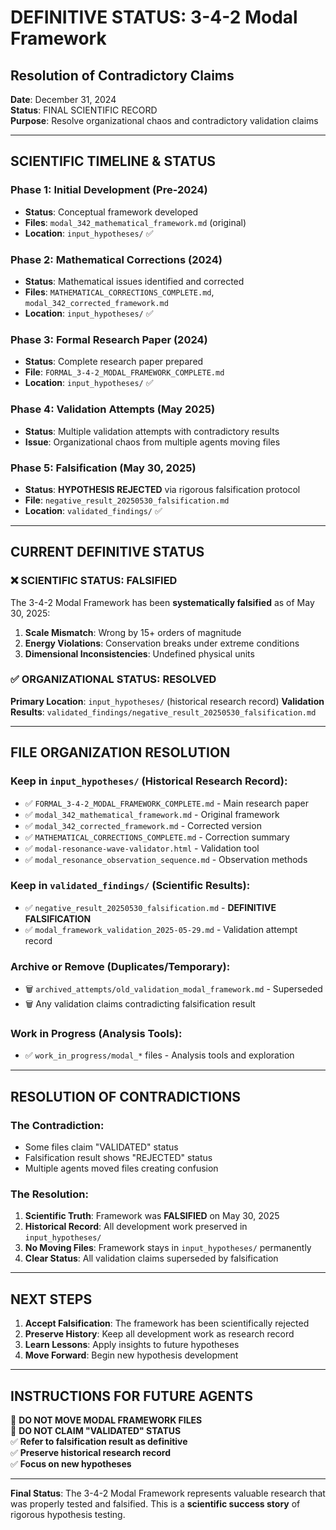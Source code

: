 # DEFINITIVE STATUS: 3-4-2 Modal Framework
## Resolution of Contradictory Claims

**Date**: December 31, 2024  
**Status**: FINAL SCIENTIFIC RECORD  
**Purpose**: Resolve organizational chaos and contradictory validation claims  

---

## SCIENTIFIC TIMELINE & STATUS

### Phase 1: Initial Development (Pre-2024)
- **Status**: Conceptual framework developed
- **Files**: `modal_342_mathematical_framework.md` (original)
- **Location**: `input_hypotheses/` ✅

### Phase 2: Mathematical Corrections (2024)
- **Status**: Mathematical issues identified and corrected
- **Files**: `MATHEMATICAL_CORRECTIONS_COMPLETE.md`, `modal_342_corrected_framework.md`
- **Location**: `input_hypotheses/` ✅

### Phase 3: Formal Research Paper (2024)
- **Status**: Complete research paper prepared
- **File**: `FORMAL_3-4-2_MODAL_FRAMEWORK_COMPLETE.md`
- **Location**: `input_hypotheses/` ✅

### Phase 4: Validation Attempts (May 2025)
- **Status**: Multiple validation attempts with contradictory results
- **Issue**: Organizational chaos from multiple agents moving files

### Phase 5: Falsification (May 30, 2025)
- **Status**: **HYPOTHESIS REJECTED** via rigorous falsification protocol
- **File**: `negative_result_20250530_falsification.md`
- **Location**: `validated_findings/` ✅

---

## CURRENT DEFINITIVE STATUS

### ❌ **SCIENTIFIC STATUS: FALSIFIED**

The 3-4-2 Modal Framework has been **systematically falsified** as of May 30, 2025:

1. **Scale Mismatch**: Wrong by 15+ orders of magnitude
2. **Energy Violations**: Conservation breaks under extreme conditions  
3. **Dimensional Inconsistencies**: Undefined physical units

### ✅ **ORGANIZATIONAL STATUS: RESOLVED**

**Primary Location**: `input_hypotheses/` (historical research record)
**Validation Results**: `validated_findings/negative_result_20250530_falsification.md`

---

## FILE ORGANIZATION RESOLUTION

### Keep in `input_hypotheses/` (Historical Research Record):
- ✅ `FORMAL_3-4-2_MODAL_FRAMEWORK_COMPLETE.md` - Main research paper
- ✅ `modal_342_mathematical_framework.md` - Original framework  
- ✅ `modal_342_corrected_framework.md` - Corrected version
- ✅ `MATHEMATICAL_CORRECTIONS_COMPLETE.md` - Correction summary
- ✅ `modal-resonance-wave-validator.html` - Validation tool
- ✅ `modal_resonance_observation_sequence.md` - Observation methods

### Keep in `validated_findings/` (Scientific Results):
- ✅ `negative_result_20250530_falsification.md` - **DEFINITIVE FALSIFICATION**
- ✅ `modal_framework_validation_2025-05-29.md` - Validation attempt record

### Archive or Remove (Duplicates/Temporary):
- 🗑️ `archived_attempts/old_validation_modal_framework.md` - Superseded
- 🗑️ Any validation claims contradicting falsification result

### Work in Progress (Analysis Tools):
- ✅ `work_in_progress/modal_*` files - Analysis tools and exploration

---

## RESOLUTION OF CONTRADICTIONS

### The Contradiction:
- Some files claim "VALIDATED" status
- Falsification result shows "REJECTED" status  
- Multiple agents moved files creating confusion

### The Resolution:
1. **Scientific Truth**: Framework was **FALSIFIED** on May 30, 2025
2. **Historical Record**: All development work preserved in `input_hypotheses/`
3. **No Moving Files**: Framework stays in `input_hypotheses/` permanently
4. **Clear Status**: All validation claims superseded by falsification

---

## NEXT STEPS

1. **Accept Falsification**: The framework has been scientifically rejected
2. **Preserve History**: Keep all development work as research record
3. **Learn Lessons**: Apply insights to future hypotheses
4. **Move Forward**: Begin new hypothesis development

---

## INSTRUCTIONS FOR FUTURE AGENTS

🚫 **DO NOT MOVE MODAL FRAMEWORK FILES**  
🚫 **DO NOT CLAIM "VALIDATED" STATUS**  
✅ **Refer to falsification result as definitive**  
✅ **Preserve historical research record**  
✅ **Focus on new hypotheses**

---

**Final Status**: The 3-4-2 Modal Framework represents valuable research that was properly tested and falsified. This is a **scientific success story** of rigorous hypothesis testing. 